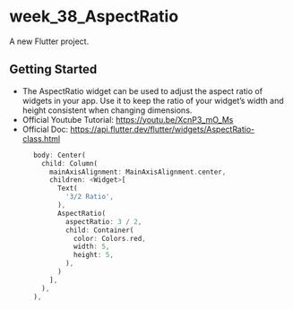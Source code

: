 # week_38_AspectRatio

A new Flutter project.

## Getting Started

- The AspectRatio widget can be used to adjust the aspect ratio of widgets in your app. Use it to keep the ratio of your widget’s width and height consistent when changing dimensions.
- Official Youtube Tutorial: https://youtu.be/XcnP3_mO_Ms
- Official Doc: https://api.flutter.dev/flutter/widgets/AspectRatio-class.html



```dart
      body: Center(
        child: Column(
          mainAxisAlignment: MainAxisAlignment.center,
          children: <Widget>[
            Text(
              '3/2 Ratio',
            ),
            AspectRatio(
              aspectRatio: 3 / 2,
              child: Container(
                color: Colors.red,
                width: 5,
                height: 5,
              ),
            )
          ],
        ),
      ),
```

